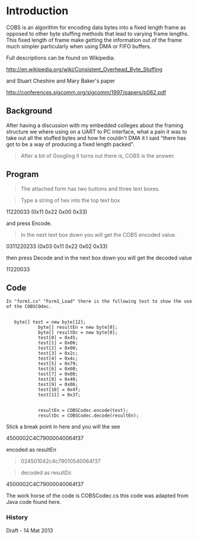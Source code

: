 # Introduction #
COBS is an algorithm for encoding data bytes into a fixed length frame as opposed to other byte stuffing methods that lead to varying frame lengths. This fixed length of frame make getting the information out of the frame much simpler particularly when using DMA or FIFO buffers.

Full descriptions can be found on Wikipedia:

http://en.wikipedia.org/wiki/Consistent_Overhead_Byte_Stuffing

and Stuart Cheshire and Mary Baker's paper

http://conferences.sigcomm.org/sigcomm/1997/papers/p062.pdf

## Background ##

After having a discussion with my embedded colleges about the framing structure we where using on a UART to PC interface, what a pain it was to take out all the stuffed bytes and how he couldn't DMA it I said "there has got to be a way of producing a fixed length packed".

> After a bit of Googling it turns out there is, COBS is the answer.

## Program ##
> The attached form has two buttons and three text boxes.

> Type a string of hex into the top text box

11220033    (0x11 0x22 0x00 0x33)

and press Encode.

> In the next text box down you will get the COBS encoded value.

0311220233  (0x03 0x11 0x22 0x02 0x33)

then press Decode and in the next box down you will get the decoded value

11220033

## Code ##
```
In "form1.cs" "Form1_Load" there is the following test to show the use of the COBSCOdec.
```
```

   byte[] test = new byte[12];
            byte[] resultEn = new byte[0];
            byte[] resultDc = new byte[0];
            test[0] = 0x45;
            test[1] = 0x00;
            test[2] = 0x00;
            test[3] = 0x2c;
            test[4] = 0x4c;
            test[5] = 0x79;
            test[6] = 0x00;
            test[7] = 0x00;
            test[8] = 0x40;
            test[9] = 0x06;
            test[10] = 0x4f;
            test[11] = 0x37;
            

            resultEn = COBSCodec.encode(test);
            resultDc = COBSCodec.decode(resultEn); 
```
Stick a break point in here and you will the see

4500002C4C79000040064f37

encoded as resultEn

> 024501042c4c79010540064f37

> decoded as  resultDc

4500002C4C79000040064f37

The work horse of the code is COBSCodec.cs this code was adapted from Java code found here.

### History ###
Draft - 14 Mat 2013